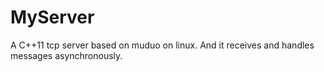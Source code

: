 # MyServer
A C++11 tcp server based on muduo on linux. And it receives and handles messages asynchronously.
